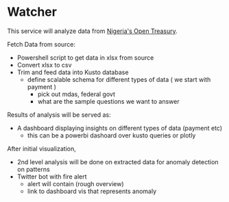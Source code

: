 # Watcher
This service will analyze data from [Nigeria's Open Treasury](https://opentreasury.gov.ng).

Fetch Data from source:
- Powershell script to get data in xlsx from source
- Convert xlsx to csv
- Trim and feed data into Kusto database
    - define scalable schema for different types of data ( we start with payment )
        - pick out mdas, federal govt
        - what are the sample questions we want to answer

Results of analysis will be served as:
- A dashboard displaying insights on different types of data (payment etc)
    - this can be a powerbi dashoard over kusto queries or plotly

After initial visualization,
- 2nd level analysis will be done on extracted data for anomaly detection on patterns
- Twitter bot with fire alert
    - alert will contain (rough overview)
    - link to dashboard vis that represents anomaly
